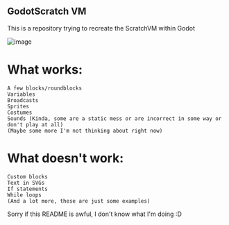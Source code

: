 ## GodotScratch VM

This is a repository trying to recreate the ScratchVM within Godot

![image](https://github.com/user-attachments/assets/d2811298-51a2-48f6-9d64-0f59ffe23653)




# What works:
	A few blocks/roundblocks
 	Variables
	Broadcasts
	Sprites
	Costumes
	Sounds (Kinda, some are a static mess or are incorrect in some way or don't play at all)
	(Maybe some more I'm not thinking about right now)
 # What doesn't work:
	Custom blocks
	Text in SVGs
	If statements
	While loops
	(And a lot more, these are just some examples)

Sorry if this README is awful, I don't know what I'm doing :D
